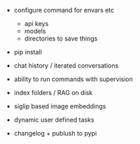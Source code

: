 - configure command for envars etc
    - api keys
    - models
    - directories to save things
- pip install
- chat history / iterated conversations
- ability to run commands with supervision
- index folders / RAG on disk
- siglip based image embeddings
- dynamic user defined tasks

- changelog + publush to pypi
